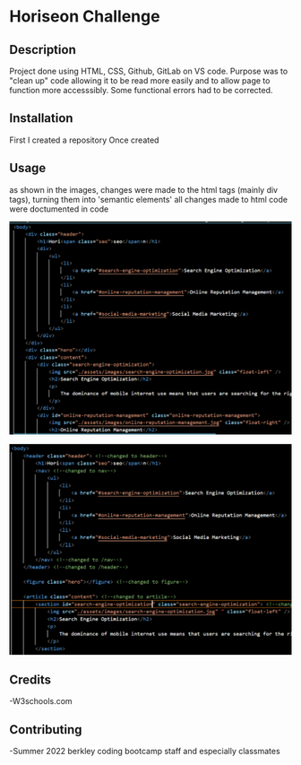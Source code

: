 # Horiseon Challenge

## Description

Project done using HTML, CSS, Github, GitLab on VS code. Purpose was to "clean up" code allowing it to be read more easily and to allow page to function more accesssibly. Some functional errors had to be corrected.




## Installation

First I created a repository
Once created





## Usage
as shown in the images, changes were made to the html tags (mainly div tags), turning them into 'semantic elements'
all changes made to html code were doctumented in code

![old code](/images/Screenshot%202022-06-15%20223130.png)

![my code](/images/Screenshot%202022-06-15%20223608.png)







## Credits

-W3schools.com

## Contributing
-Summer 2022 berkley coding bootcamp staff and especially classmates